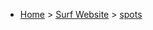 * [Home](https://oren.github.io) > [Surf Website](https://oren.github.io/surf) > [spots](https://oren.github.io/surf/spots)


